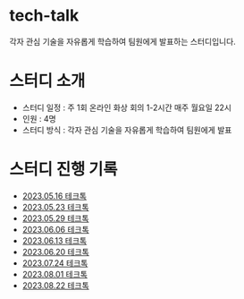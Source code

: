 # tech-talk
각자 관심 기술을 자유롭게 학습하여 팀원에게 발표하는 스터디입니다.

# 스터디 소개
- 스터디 일정 : 주 1회 온라인 화상 회의 1-2시간 매주 월요일 22시
- 인원 : 4명
- 스터디 방식 : 각자 관심 기술을 자유롭게 학습하여 팀원에게 발표
    
# 스터디 진행 기록
- [2023.05.16 테크톡](https://github.com/happy-developers/tech-talk/issues/1)   
- [2023.05.23 테크톡](https://github.com/happy-developers/tech-talk/issues/4)  
- [2023.05.29 테크톡](https://github.com/happy-developers/tech-talk/issues/6)  
- [2023.06.06 테크톡](https://github.com/happy-developers/tech-talk/issues/9)  
- [2023.06.13 테크톡](https://github.com/happy-developers/tech-talk/issues/10)  
- [2023.06.20 테크톡](https://github.com/happy-developers/tech-talk/issues/11)  
- [2023.07.24 테크톡](https://github.com/happy-developers/tech-talk/issues/12)  
- [2023.08.01 테크톡](https://github.com/happy-developers/tech-talk/issues/13)
- [2023.08.22 테크톡](https://github.com/happy-developers/tech-talk/issues/15)
